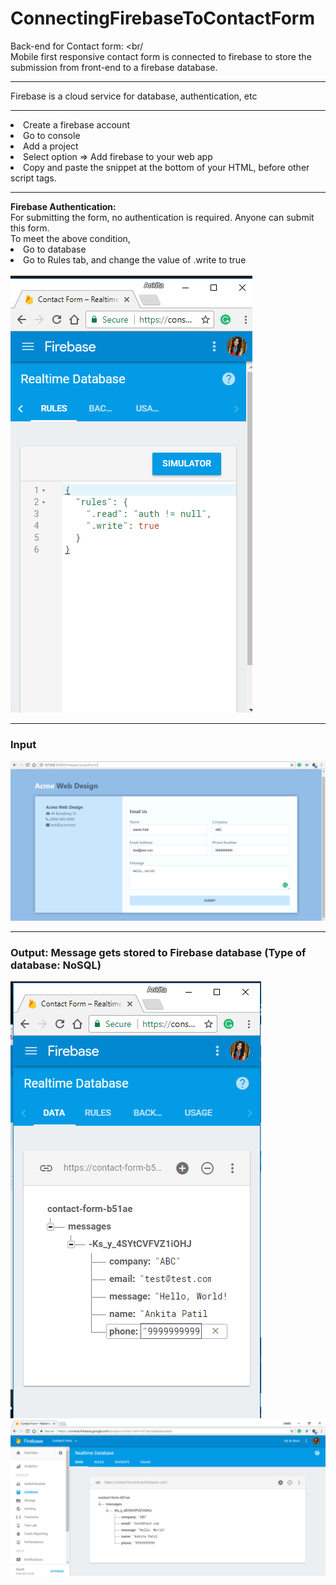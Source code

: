 # ConnectingFirebaseToContactForm
Back-end for Contact form: <br/<br/>Mobile first responsive contact form is connected to firebase to store the submission from front-end to a firebase database.
<hr>
Firebase is a cloud service for database, authentication, etc
<br/>
<hr>
<li>Create a firebase account</li>
<li>Go to console </li>
<li>Add a project </li>
<li>Select option => Add firebase to your web app</li>
<li>Copy and paste the snippet at the bottom of your HTML, before other script tags.</li>
<hr>
<b>Firebase Authentication: </b><br/>
For submitting the form, no authentication is required. Anyone can submit this form.
<br/>
To meet the above condition, 
<li>Go to database</li>
<li> Go to Rules tab, and change the value of .write to true </li>
<br/>

<img src ="https://github.com/patilankita79/ConnectingFirebaseToContactForm/blob/master/Screenshots/AuthenticationSetting.png" />
<hr>
<h3>Input </h3>
<img src="https://github.com/patilankita79/ConnectingFirebaseToContactForm/blob/master/Screenshots/InputValues.png" />
<hr>
<h3>Output: Message gets stored to Firebase database (Type of database: NoSQL)</h3>
<img src= "https://github.com/patilankita79/ConnectingFirebaseToContactForm/blob/master/Screenshots/MessagesInDatabase.png" />
<img src="https://github.com/patilankita79/ConnectingFirebaseToContactForm/blob/master/Screenshots/Messages.png" />


